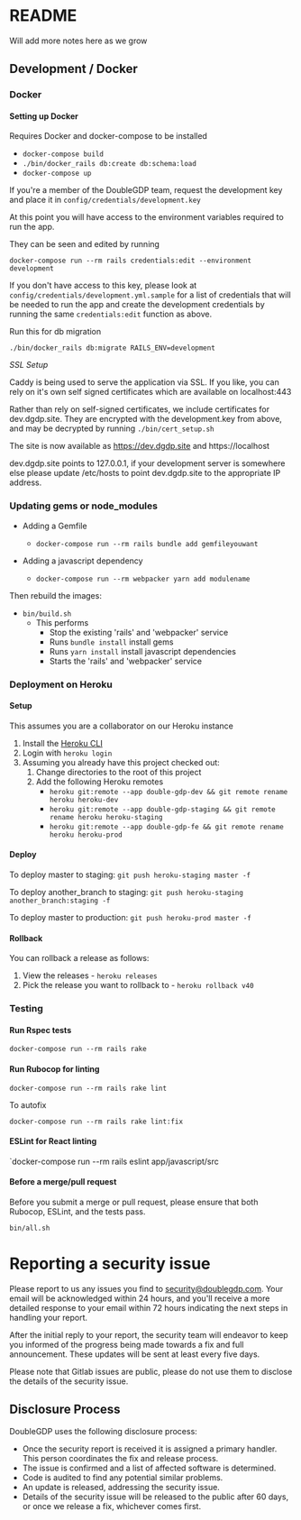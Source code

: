 # README

Will add more notes here as we grow

## Development / Docker

### Docker

#### Setting up Docker

Requires Docker and docker-compose to be installed

- `docker-compose build`
- `./bin/docker_rails db:create db:schema:load`
- `docker-compose up`

If you're a member of the DoubleGDP team, request the development key
and place it in `config/credentials/development.key`

At this point you will have access to the environment variables required
to run the app.

They can be seen and edited by running

`docker-compose run --rm rails credentials:edit --environment development`

If you don't have access to this key, please look at
`config/credentials/development.yml.sample` for a list of credentials
that will be needed to run the app and create the development credentials
by running the same `credentials:edit` function as above.

Run this for db migration

`./bin/docker_rails db:migrate RAILS_ENV=development`

_SSL Setup_

Caddy is being used to serve the application via SSL. If you like, you can rely
on it's own self signed certificates which are available on localhost:443

Rather than rely on self-signed certificates, we include certificates for
dev.dgdp.site. They are encrypted with the development.key from above, and may
be decrypted by running `./bin/cert_setup.sh`

The site is now available as https://dev.dgdp.site and https://localhost

dev.dgdp.site points to 127.0.0.1, if your development server is somewhere else
please update /etc/hosts to point dev.dgdp.site to the appropriate IP address.

### Updating gems or node_modules

- Adding a Gemfile
  - `docker-compose run --rm rails bundle add gemfileyouwant`

- Adding a javascript dependency
  - `docker-compose run --rm webpacker yarn add modulename`

Then rebuild the images:

- `bin/build.sh`
  - This performs
    - Stop the existing 'rails' and 'webpacker' service
    - Runs `bundle install` install gems
    - Runs `yarn install` install javascript dependencies
    - Starts the 'rails' and 'webpacker' service

### Deployment on Heroku

#### Setup

This assumes you are a collaborator on our Heroku instance

1. Install the [Heroku CLI](https://devcenter.heroku.com/articles/heroku-cli)
1. Login with `heroku login`
1. Assuming you already have this project checked out:
    1. Change directories to the root of this project
    1. Add the following Heroku remotes
        - `heroku git:remote --app double-gdp-dev && git remote rename heroku heroku-dev`
        - `heroku git:remote --app double-gdp-staging && git remote rename heroku heroku-staging`
        - `heroku git:remote --app double-gdp-fe && git remote rename heroku heroku-prod`

#### Deploy

To deploy master to staging: `git push heroku-staging master -f`

To deploy another_branch to staging: `git push heroku-staging another_branch:staging -f`

To deploy master to production: `git push heroku-prod master -f`

#### Rollback

You can rollback a release as follows:

1. View the releases - `heroku releases`
1. Pick the release you want to rollback to - `heroku rollback v40`


### Testing

#### Run Rspec tests

`docker-compose run --rm rails rake`

#### Run Rubocop for linting

`docker-compose run --rm rails rake lint`

To autofix

`docker-compose run --rm rails rake lint:fix`

#### ESLint for React linting

`docker-compose run --rm rails eslint app/javascript/src

#### Before a merge/pull request

Before you submit a merge or pull request, please ensure that both
Rubocop, ESLint, and the tests pass.

`bin/all.sh`

# Reporting a security issue

Please report to us any issues you find to security@doublegdp.com. Your email will be acknowledged
within 24 hours, and you'll receive a more detailed response to your email within 72 hours
indicating the next steps in handling your report.

After the initial reply to your report, the security team will endeavor to keep you informed of the
progress being made towards a fix and full announcement. These updates will be sent at least every
five days.

Please note that Gitlab issues are public, please do not use them to disclose the details of the security issue.

## Disclosure Process

DoubleGDP uses the following disclosure process:

- Once the security report is received it is assigned a primary handler. This person coordinates the
  fix and release process.
- The issue is confirmed and a list of affected software is determined.
- Code is audited to find any potential similar problems.
- An update is released, addressing the security issue.
- Details of the security issue will be released to the public after 60 days, or once we release a
  fix, whichever comes first.
